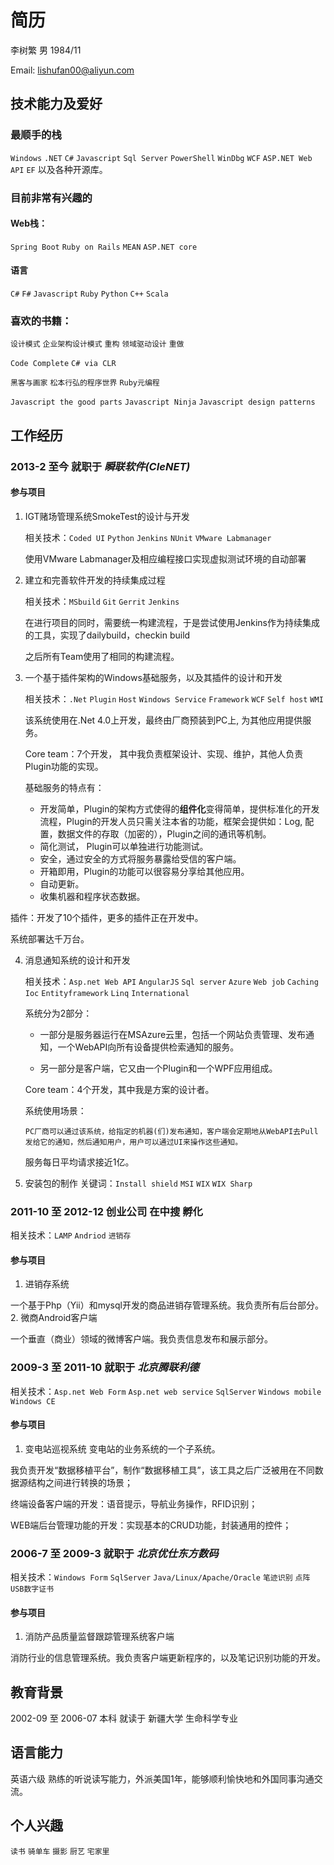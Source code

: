 # 简历
李树繁
男
1984/11

Email: lishufan00@aliyun.com

## 技术能力及爱好
### 最顺手的栈
`Windows` `.NET` `C#` `Javascript` `Sql Server` `PowerShell` `WinDbg` `WCF` `ASP.NET Web API` `EF` 以及各种开源库。

### 目前非常有兴趣的
#### Web栈：
`Spring Boot` `Ruby on Rails` `MEAN` `ASP.NET core`
#### 语言
`C#` `F#` `Javascript` `Ruby` `Python` `C++` `Scala`
### 喜欢的书籍：
`设计模式` `企业架构设计模式` `重构` `领域驱动设计` `重做`

`Code Complete` `C# via CLR` 

`黑客与画家` `松本行弘的程序世界` `Ruby元编程`

`Javascript the good parts` `Javascript Ninja` `Javascript design patterns`

## 工作经历
### 2013-2 至今 就职于 _瞬联软件(CIeNET)_
#### 参与项目
1. IGT赌场管理系统SmokeTest的设计与开发
   
   相关技术：`Coded UI` `Python` `Jenkins` `NUnit` `VMware Labmanager`
   
   使用VMware Labmanager及相应编程接口实现虚拟测试环境的自动部署
  
2. 建立和完善软件开发的持续集成过程

   相关技术：`MSbuild` `Git` `Gerrit` `Jenkins`
        
   在进行项目的同时，需要统一构建流程，于是尝试使用Jenkins作为持续集成的工具，实现了dailybuild，checkin build

   之后所有Team使用了相同的构建流程。
     
3. 一个基于插件架构的Windows基础服务，以及其插件的设计和开发

   相关技术：`.Net` `Plugin` `Host` `Windows Service` `Framework` `WCF` `Self host` `WMI` 
   
   该系统使用在.Net 4.0上开发，最终由厂商预装到PC上, 为其他应用提供服务。
    
   Core team：7个开发， 其中我负责框架设计、实现、维护，其他人负责Plugin功能的实现。
      
   基础服务的特点有：
      
    -  开发简单，Plugin的架构方式使得的**组件化**变得简单，提供标准化的开发流程，Plugin的开发人员只需关注本省的功能，框架会提供如：Log, 配置，数据文件的存取（加密的），Plugin之间的通讯等机制。
    -  简化测试， Plugin可以单独进行功能测试。
    -  安全，通过安全的方式将服务暴露给受信的客户端。
    -  开箱即用，Plugin的功能可以很容易分享给其他应用。
    -  自动更新。
    -  收集机器和程序状态数据。
      
  插件：开发了10个插件，更多的插件正在开发中。
    
  系统部署达千万台。

4. 消息通知系统的设计和开发

   相关技术：`Asp.net Web API` `AngularJS` `Sql server` `Azure` `Web job` `Caching` `Ioc` `Entityframework` `Linq` `International`
     
   系统分为2部分：

    - 一部分是服务器运行在MSAzure云里，包括一个网站负责管理、发布通知，一个WebAPI向所有设备提供检索通知的服务。

    - 另一部分是客户端，它又由一个Plugin和一个WPF应用组成。
      
   Core team：4个开发，其中我是方案的设计者。
     
   系统使用场景：
     
       PC厂商可以通过该系统，给指定的机器(们)发布通知，客户端会定期地从WebAPI去Pull发给它的通知，然后通知用户，用户可以通过UI来操作这些通知。   
     
   服务每日平均请求接近1亿。
     
5. 安装包的制作
   关键词：`Install shield` `MSI` `WIX` `WIX Sharp`
  
### 2011-10 至 2012-12 创业公司 在中搜 孵化
 相关技术：`LAMP` `Andriod`
         `进销存`

#### 参与项目
1. 进销存系统

一个基于Php（Yii）和mysql开发的商品进销存管理系统。我负责所有后台部分。
2. 微商Android客户端

一个垂直（商业）领域的微博客户端。我负责信息发布和展示部分。

### 2009-3 至 2011-10 就职于 _北京腾联利德_
 相关技术：`Asp.net Web Form` `Asp.net web service` `SqlServer` `Windows mobile` `Windows CE`
 
#### 参与项目
1. 变电站巡视系统
变电站的业务系统的一个子系统。

我负责开发“数据移植平台”，制作“数据移植工具”，该工具之后广泛被用在不同数据源结构之间进行转换的场景；

终端设备客户端的开发：语音提示，导航业务操作，RFID识别； 

WEB端后台管理功能的开发：实现基本的CRUD功能，封装通用的控件；



### 2006-7 至 2009-3 就职于 _北京优仕东方数码_
 相关技术：`Windows Form` `SqlServer` `Java/Linux/Apache/Oracle` 
         `笔迹识别` `点阵` `USB数字证书`

#### 参与项目
1. 消防产品质量监督跟踪管理系统客户端

消防行业的信息管理系统。我负责客户端更新程序的，以及笔记识别功能的开发。

## 教育背景
2002-09 至 2006-07 本科 就读于 新疆大学 生命科学专业

## 语言能力
英语六级 熟练的听说读写能力，外派美国1年，能够顺利愉快地和外国同事沟通交流。

## 个人兴趣
`读书` `骑单车` `摄影` `厨艺` `宅家里`
